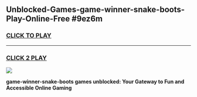 
## Unblocked-Games-game-winner-snake-boots-Play-Online-Free #9ez6m
<h3>
<a href="https://us.freeplayer.one?title=game-winner-snake-boots&ref=10M">CLICK TO PLAY</a></h3>
<hr>

<h3>
<a href="https://us.freeplayer.one?title=game-winner-snake-boots&ref=10M">CLICK 2 PLAY</a>
  
</h3>

<a href="https://us.freeplayer.one?title=game-winner-snake-boots&ref=10M"><img src="https://clearcache.store/games.png"></a>


**game-winner-snake-boots games unblocked: Your Gateway to Fun and Accessible Online Gaming**
